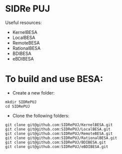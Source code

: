 # SIDRe PUJ   

Useful resources:
  - KernelBESA
  - LocalBESA
  - RemoteBESA
  - RationalBESA
  - BDIBESA
  - eBDIBESA

# To build and use BESA: 

- Create a new folder:

```
mkdir SIDRePUJ
cd SIDRePUJ
```

- Clone the following folders:

```
git clone git@github.com:SIDRePUJ/KernelBESA.git
git clone git@github.com:SIDRePUJ/LocalBESA.git
git clone git@github.com:SIDRePUJ/RemoteBESA.git
git clone git@github.com:SIDRePUJ/RationalBESA.git
git clone git@github.com:SIDRePUJ/BDIBESA.git
git clone git@github.com:SIDRePUJ/eBDIBESA.git
```
